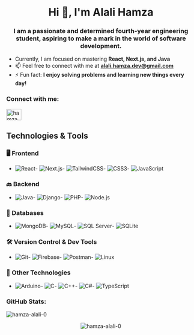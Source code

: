 <h1 align="center">Hi 👋, I'm Alali Hamza</h1>
<h3 align="center">I am a passionate and determined fourth-year engineering student, aspiring to make a mark in the world of software development.</h3>

- Currently, I am focused on mastering **React, Next.js, and Java**  
- 📫 Feel free to connect with me at **alali.hamza.dev@gmail.com**  
- ⚡ Fun fact: **I enjoy solving problems and learning new things every day!**

<h3 align="left">Connect with me:</h3>
<p align="left">
  <a href="https://linkedin.com/in/hamza--alali" target="blank">
    <img align="center" src="https://raw.githubusercontent.com/rahuldkjain/github-profile-readme-generator/master/src/images/icons/Social/linked-in-alt.svg" alt="hamza alali" height="30" width="40" />
  </a>
</p>

## Technologies & Tools

### 🖥️ Frontend
- ![React](https://img.shields.io/badge/React-20232A?style=for-the-badge&logo=react&logoColor=61DAFB)- ![Next.js](https://img.shields.io/badge/Next.js-000000?style=for-the-badge&logo=next.js&logoColor=white)- ![TailwindCSS](https://img.shields.io/badge/TailwindCSS-06B6D4?style=for-the-badge&logo=tailwindcss&logoColor=white)- ![CSS3](https://img.shields.io/badge/CSS3-1572B6?style=for-the-badge&logo=css3&logoColor=white)- ![JavaScript](https://img.shields.io/badge/JavaScript-F7DF1E?style=for-the-badge&logo=javascript&logoColor=black)

### 🔙 Backend
- ![Java](https://img.shields.io/badge/Java-007396?style=for-the-badge&logo=java&logoColor=white)- ![Django](https://img.shields.io/badge/Django-092E20?style=for-the-badge&logo=django&logoColor=white)- ![PHP](https://img.shields.io/badge/PHP-777BB4?style=for-the-badge&logo=php&logoColor=white)- ![Node.js](https://img.shields.io/badge/Node.js-339933?style=for-the-badge&logo=node.js&logoColor=white)

### 💾 Databases
- ![MongoDB](https://img.shields.io/badge/MongoDB-47A248?style=for-the-badge&logo=mongodb&logoColor=white)- ![MySQL](https://img.shields.io/badge/MySQL-4479A1?style=for-the-badge&logo=mysql&logoColor=white)- ![SQL Server](https://img.shields.io/badge/Microsoft_SQL_Server-CC2927?style=for-the-badge&logo=microsoft-sql-server&logoColor=white)- ![SQLite](https://img.shields.io/badge/SQLite-003B57?style=for-the-badge&logo=sqlite&logoColor=white)

### 🛠️ Version Control & Dev Tools
- ![Git](https://img.shields.io/badge/Git-F05032?style=for-the-badge&logo=git&logoColor=white)- ![Firebase](https://img.shields.io/badge/Firebase-FFCA28?style=for-the-badge&logo=firebase&logoColor=black)- ![Postman](https://img.shields.io/badge/Postman-FF6C37?style=for-the-badge&logo=postman&logoColor=white)- ![Linux](https://img.shields.io/badge/Linux-FCC624?style=for-the-badge&logo=linux&logoColor=black)

### 🌟 Other Technologies
- ![Arduino](https://img.shields.io/badge/Arduino-00979D?style=for-the-badge&logo=arduino&logoColor=white)- ![C](https://img.shields.io/badge/C-00599C?style=for-the-badge&logo=c&logoColor=white)- ![C++](https://img.shields.io/badge/C++-00599C?style=for-the-badge&logo=c%2B%2B&logoColor=white)- ![C#](https://img.shields.io/badge/C%23-239120?style=for-the-badge&logo=c-sharp&logoColor=white)- ![TypeScript](https://img.shields.io/badge/TypeScript-3178C6?style=for-the-badge&logo=typescript&logoColor=white)


<h3 align="left">GitHub Stats:</h3>
<p align="left">
  <img src="https://github-readme-stats.vercel.app/api/top-langs?username=hamza-alali-0&show_icons=true&locale=en&layout=compact" alt="hamza-alali-0" />
</p>
<p align="center">
  <img src="https://github-readme-stats.vercel.app/api?username=hamza-alali-0&show_icons=true&locale=en" alt="hamza-alali-0" />
</p>
